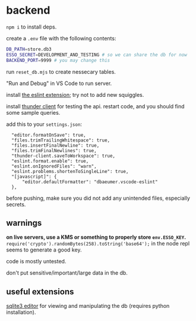 # backend
`npm i` to install deps.

create a `.env` file with the following contents:
```bash
DB_PATH=store.db3
ESSO_SECRET=DEVELOPMENT_AND_TESTING # so we can share the db for now
BACKEND_PORT=9999 # you may change this
```

run `reset_db.mjs` to create nessecary tables.

"Run and Debug" in VS Code to run server.

install [the eslint extension](https://marketplace.visualstudio.com/items?itemName=dbaeumer.vscode-eslint); try not to add new squiggles.

install [thunder client](https://marketplace.visualstudio.com/items?itemName=rangav.vscode-thunder-client) for testing the api. restart code, and you should find some sample queries.

add this to your `settings.json`:
```
  "editor.formatOnSave": true,
  "files.trimTrailingWhitespace": true,
  "files.insertFinalNewline": true,
  "files.trimFinalNewlines": true,
  "thunder-client.saveToWorkspace": true,
  "eslint.format.enable": true,
  "eslint.onIgnoredFiles": "warn",
  "eslint.problems.shortenToSingleLine": true,
  "[javascript]": {
      "editor.defaultFormatter": "dbaeumer.vscode-eslint"
  },
```

before pushing, make sure you did not add any unintended files, especially secrets.

## warnings
**on live servers, use a KMS or something to properly store `env.ESSO_KEY`.** `require('crypto').randomBytes(258).toString('base64');` in the node repl seems to generate a good key.

code is mostly untested.

don't put sensitive/important/large data in the db.

## useful extensions
[sqlite3 editor](https://marketplace.visualstudio.com/items?itemName=yy0931.vscode-sqlite3-editor) for viewing and manipulating the db (requires python installation).
